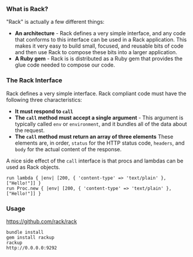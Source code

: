 ### What is Rack?

"Rack" is actually a few different things:

- **An architecture** - Rack defines a very simple interface, and any code that conforms to this interface can be used in a Rack application. This makes it very easy to build small, focused, and reusable bits of code and then use Rack to compose these bits into a larger application.
- **A Ruby gem** - Rack is is distributed as a Ruby gem that provides the glue code needed to compose our code.

### The Rack Interface
Rack defines a very simple interface. Rack compliant code must have the following three characteristics:

- **It must respond to ``call``**
- **The ``call`` method must accept a single argument** - This argument is typically called ``env`` or ``environment``, and it bundles all of the data about the request.
- **The ``call`` method must return an array of three elements** These elements are, in order, ``status`` for the HTTP status code, ``headers``, and ``body`` for the actual content of the response.

A nice side effect of the ``call`` interface is that procs and lambdas can be used as Rack objects.

```
run lambda { |env| [200, { 'content-type' => 'text/plain' }, ["Hello!"]] }
run Proc.new { |env| [200, { 'content-type' => 'text/plain' }, ["Hello!"]] }
```

### Usage

https://github.com/rack/rack

```
bundle install
gem install rackup
rackup
http://0.0.0.0:9292
```
